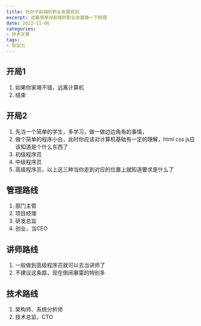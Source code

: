 ```yaml
---
title: 针对于前端的职业发展规划
excerpt: 这篇简单对前端的职业发展做一下梳理
date: 2022-11-06
categories:
- 技术文章
tags:
- 软实力
---
```


## 开局1
1. 如果你家境不错，远离计算机
2. 结束

## 开局2
1. 先当一个简单的学生，多学习，做一做边边角角的事情，
2. 做个简单的程序小白，此时你应该对计算机基础有一定的理解，html css js应该知道是个什么东西了
3. 初级程序员
4. 中级程序员
5. 高级程序员，以上这三种当你走到对应的位置上就知道要求是什么了

## 管理路线
1. 部门主管
2. 项目经理
3. 研发总监
4. 创业，当CEO

## 讲师路线
1. 一般做到高级程序员就可以去当讲师了
2. 不建议这条路，现在倒闭暴雷的特别多

## 技术路线
1. 架构师、系统分析师
2. 技术总监，CTO




